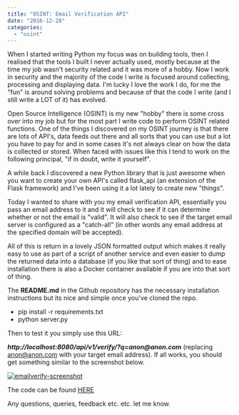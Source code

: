 ```yaml
---
title: "OSINT: Email Verification API"
date: "2016-12-28"
categories: 
  - "osint"
---
```


When I started writing Python my focus was on building tools, then I realised that the tools I built I never actually used, mostly because at the time my job wasn't security related and it was more of a hobby. Now I work in security and the majority of the code I write is focused around collecting, processing and displaying data. I'm lucky I love the work I do, for me the "fun" is around solving problems and because of that the code I write (and I still write a LOT of it) has evolved.

Open Source Intelligence (OSINT) is my new "hobby" there is some cross over into my job but for the most part I write code to perform OSINT related functions. One of the things I discovered on my OSINT journey is that there are lots of API's, data feeds out there and all sorts that you can use but a lot you have to pay for and in some cases it's not always clear on how the data is collected or stored. When faced with issues like this I tend to work on the following principal, "if in doubt, write it yourself".

A while back I discovered a new Python library that is just awesome when you want to create your own API's called flask\_api (an extension of the Flask framework) and I've been using it a lot lately to create new "things".

Today I wanted to share with you my email verification API, essentially you pass an email address to it and it will check to see if it can determine whether or not the email is "valid". It will also check to see if the target email server is configured as a "catch-all" (in other words any email address at the specified domain will be accepted).

All of this is return in a lovely JSON formatted output which makes it really easy to use as part of a script of another service and even easier to dump the returned data into a database (if you like that sort of thing) and to ease installation there is also a Docker container available if you are into that sort of thing.

The **README.md** in the Github repository has the necessary installation instructions but its nice and simple once you've cloned the repo.

- pip install -r requirements.txt
- python server.py

Then to test it you simply use this URL:

**_http://localhost:8080/api/v1/verify/?q=anon@anon.com_** (replacing anon@anon.com with your target email address). If all works, you should get something similar to the screenshot below.

[![emailverify-screenshot](https://theitgeekchronicles.files.wordpress.com/2016/12/emailverify-screenshot.png?w=756)](http://itgeekchronicles.co.uk/2016/12/28/osint-email-verification-api/emailverify-screenshot/)

The code can be found [HERE](https://github.com/catalyst256/sneakersinc-emailverify)

Any questions, queries, feedback etc. etc. let me know.
